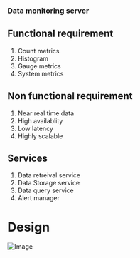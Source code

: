 ### Data monitoring server

## Functional requirement
1. Count metrics
2. Histogram
3. Gauge metrics
4. System metrics


## Non functional requirement
1. Near real time data
2. High availablity
3. Low latency
4. Highly scalable


## Services
1. Data retreival service
2. Data Storage service
3. Data query service
4. Alert manager


# Design
![Image](https://github.com/impradeeparya/system-design-hld/blob/main/data-monitoring-server/data-monitoring-server.png)
